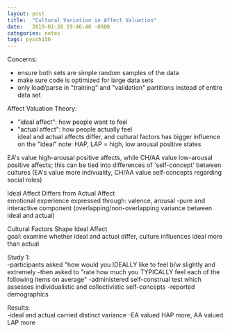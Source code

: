 ```yaml
---
layout: post
title:  "Cultural Variation in Affect Valuation"
date:   2019-01-28 19:46:40 -0800
categories: notes
tags: pysch156
---
```


Concerns:
- ensure both sets are simple random samples of the data
- make sure code is optimized for large data sets
- only load/parse in "training" and "validation" partitions instead of entire data set


Affect Valuation Theory:
- "ideal affect": how people want to feel  
- "actual affect": how people actually feel  
ideal and actual affects differ, and cultural factors has bigger influence on the "ideal"
note: HAP, LAP = high, low arousal positive states


EA's value high-arousal positive affects, while CH/AA value low-arousal positive affects; this can be tied into differences of 'self-concept' between cultures (EA's value more indivuality, CH/AA value self-concepts regarding social roles)


Ideal Affect Differs from Actual Affect  
emotional experience expressed through: valence, arousal
-pure and interactive component (overlapping/non-overlapping variance between ideal and actual)

Cultural Factors Shape Ideal Affect  
goal: examine whether ideal and actual differ, culture influences ideal more than actual


Study 1:  
-participants asked "how would you IDEALLY like to feel b/w slightly and extremely
-then asked to "rate how much you TYPICALLY feel each of the following items on average"
-administered self-construal test which assesses individualistic and collectivistic self-concepts
-reported demographics


Results:  
-ideal and actual carried distinct variance
-EA valued HAP more, AA valued LAP more
